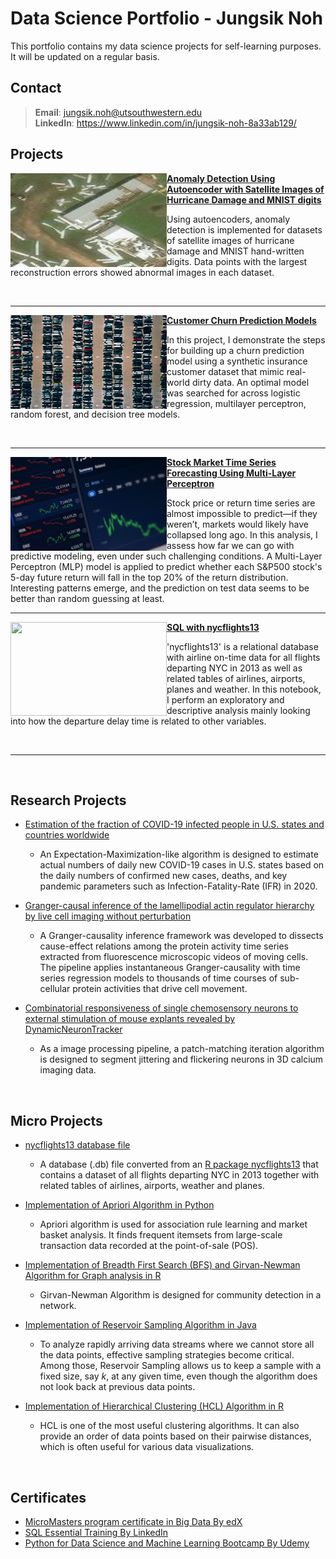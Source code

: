# Data Science Portfolio - Jungsik Noh
This portfolio contains my data science projects for self-learning purposes.
It will be updated on a regular basis. 


## Contact
> **Email**: jungsik.noh@utsouthwestern.edu     <br />
> **LinkedIn**: https://www.linkedin.com/in/jungsik-noh-8a33ab129/ 
 

## Projects

<img align="left" width="250" height="150" src="doc/satelliteImage_damage.jpeg"> [**Anomaly Detection Using Autoencoder with Satellite Images of Hurricane Damage and MNIST digits**](https://colab.research.google.com/drive/1ZDphxN3ejxgogC8mKsjEc2dKVdRV9HZw?usp=sharing)

Using autoencoders, anomaly detection is implemented for datasets of satellite images of hurricane damage and MNIST hand-written digits.
Data points with the largest reconstruction errors showed abnormal images in each dataset.

<br clear="all"/>

<hr style="clear: both;">

<img align="left" width="250" height="150" src="doc/jorik-kleen-vAgSEXaMhZ8-unsplash.jpg"> [**Customer Churn Prediction Models**](https://github.com/JungsikNoh/CustomerChurnPredictionModel)

In this project, I demonstrate the steps for building up a churn prediction model using a synthetic insurance customer dataset that mimic real-world dirty data.
An optimal model was searched for across logistic regression, multilayer perceptron, random forest, and decision tree models.

<br clear="all"/>

<hr style="clear: both;">

<img align="left" width="250" height="150" src="doc/anne-nygard-x07ELaNFt34-unsplash.jpg"> [**Stock Market Time Series Forecasting Using Multi-Layer Perceptron**](https://colab.research.google.com/drive/14qvQmm62H2DMRmNClzYIpJyl2LVLJF2l)

Stock price or return time series are almost impossible to predict—if they weren’t, markets would likely have collapsed long ago.
In this analysis, I assess how far we can go with predictive modeling, even under such challenging conditions. 
A Multi-Layer Perceptron (MLP) model is applied to predict whether each S&P500 stock's 5-day future return will fall in the top 20% of the return distribution.
Interesting patterns emerge, and the prediction on test data seems to be better than random guessing at least. 
 

<hr style="clear: both;">

<img align="left" width="250" height="150" src="doc/bao-menglong--FhoJYnw-cg-unsplash.jpg"> [**SQL with nycflights13**](https://github.com/JungsikNoh/Data_Science_Portfolio/blob/main/Projects/SQL_with_nycflights13/sql_with_nycflights13.ipynb)

'nycflights13' is a relational database with airline on-time data for all flights departing NYC in 2013 as well as related tables of airlines, airports, planes and weather. In this notebook, I perform an exploratory and descriptive analysis mainly looking into how the departure delay time is related to other variables.
 
<br clear="all"/>

<hr style="clear: both;">



<br/>

## Research Projects

- [Estimation of the fraction of COVID-19 infected people in U.S. states and countries worldwide](https://github.com/JungsikNoh/COVID19_Estimated-Size-of-Infectious-Population)
  - An Expectation-Maximization-like algorithm is designed to estimate actual numbers of daily new COVID-19 cases in U.S. states based on the daily numbers of confirmed new cases, deaths, and
    key pandemic parameters such as Infection-Fatality-Rate (IFR) in 2020.

- [Granger-causal inference of the lamellipodial actin regulator hierarchy by live cell imaging without perturbation](https://github.com/JungsikNoh/Granger-Causality-Analysis-of-Lamellipodia)
  - A Granger-causality inference framework was developed to dissects cause-effect relations among the protein activity time series extracted from fluorescence microscopic videos of moving cells.
    The pipeline applies instantaneous Granger-causality with time series regression models to thousands of time courses of sub-cellular protein activities that drive cell movement.

- [Combinatorial responsiveness of single chemosensory neurons to external stimulation of mouse explants revealed by DynamicNeuronTracker](https://github.com/JungsikNoh/DynamicNeuronTracker)
  - As a image processing pipeline, a patch-matching iteration algorithm is designed to segment jittering and flickering neurons in 3D calcium imaging data.






<br/>

## Micro Projects

- [nycflights13 database file](https://github.com/JungsikNoh/Data_Science_Portfolio/blob/main/MicroProjects/nycflights13.db)
  - A database (.db) file converted from an [R package nycflights13](https://cran.r-project.org/web/packages/nycflights13/index.html) that contains 
    a dataset of all flights departing NYC in 2013 together with related tables of airlines, airports, weather and planes.

- [Implementation of Apriori Algorithm in Python](https://github.com/JungsikNoh/Data_Science_Portfolio/blob/main/MicroProjects/ImplementationAprioriAlgo.md)
  - Apriori algorithm is used for association rule learning and market basket analysis. 
    It finds frequent itemsets from large-scale transaction data recorded at the 
    point-of-sale (POS).
   
- [Implementation of Breadth First Search (BFS) and Girvan-Newman Algorithm for Graph analysis in R](https://rpubs.com/JungsikNoh/Implement_GirvanNewman_GraphAnalysis_R)
  - Girvan-Newman Algorithm is designed for community detection in a network.
   
- [Implementation of Reservoir Sampling Algorithm in Java](https://github.com/JungsikNoh/Data_Science_Portfolio/blob/main/MicroProjects/Implementation_ReservoirSampling_Java.md)
  - To analyze rapidly arriving data streams where we cannot store all the data points, 
    effective sampling strategies become critical.
    Among those, Reservoir Sampling allows us to keep a sample with a fixed size, say $k$, at any given time, 
    even though the algorithm does not look back at previous data points. 
  
- [Implementation of Hierarchical Clustering (HCL) Algorithm in R](https://rpubs.com/JungsikNoh/ImplementHCLinR)
  - HCL is one of the most useful clustering algorithms. 
    It can also provide an order of data points based on their pairwise distances, 
    which is often useful for various data visualizations. 





<br/>

## Certificates
- [MicroMasters program certificate in Big Data By edX](https://credentials.edx.org/credentials/07ac775f581a4bc5bcd975d77c26ea1d/)
- [SQL Essential Training By LinkedIn](https://www.linkedin.com/learning/certificates/168041ae26e672180d73d1f7c48d5dec48effbed0aae8b8168a73f572fa2142f) 
- [Python for Data Science and Machine Learning Bootcamp By Udemy](https://www.udemy.com/certificate/UC-6dd2f854-bde5-4dd5-8d39-f3b75804cec7/) 




